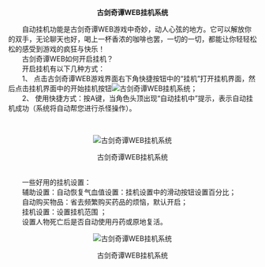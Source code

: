 <p style="TEXT-ALIGN: center"><b>古剑奇谭WEB挂机系统</b></p> 

 <p>　　自动挂机功能是古剑奇谭WEB游戏中奇妙，动人心弦的地方。它可以解放你的双手，无论聊天也好，喝上一杯香浓的咖啡也罢，一切的一切，都能让你轻轻松松的感受到游戏的疯狂与快乐！<br/>　　古剑奇谭WEB如何开启挂机？<br/>　　开启挂机有以下几种方式：<br/>　　1、 点击古剑奇谭WEB游戏界面右下角快捷按钮中的“挂机”打开挂机界面，然后点击挂机界面中的开始挂机按钮<img title="古剑奇谭WEB挂机系统" alt="古剑奇谭WEB挂机系统" src="http://dev.36b.me/current/gjqt/img/resource/302-1.jpg"/>；<br/>　　2、 使用快捷方式：按A键，当角色头顶出现“自动挂机中”提示，表示自动挂机成功（系统将自动帮您进行杀怪操作）。</p><p>&nbsp;</p><p style="TEXT-ALIGN: center"><img title="古剑奇谭WEB挂机系统" alt="古剑奇谭WEB挂机系统" src="http://dev.36b.me/current/gjqt/img/resource/302-2.jpg"/></p><p style="TEXT-ALIGN: center">古剑奇谭WEB挂机系统</p><p><br/>　　一些好用的挂机设置：<br/>　　辅助设置：自动恢复气血值设置：挂机设置中的滑动按钮设置百分比；<br/>　　自动购买物品：省去频繁购买药品的烦恼，默认开启；<br/>　　挂机设置：设置挂机范围 ；<br/>　　设置人物死亡后是否自动使用丹药或原地复活。</p><p style="TEXT-ALIGN: center"><img title="古剑奇谭WEB挂机系统" alt="古剑奇谭WEB挂机系统" src="http://dev.36b.me/current/gjqt/img/resource/302-3.jpg"/></p><p style="TEXT-ALIGN: center">古剑奇谭WEB挂机系统</p>